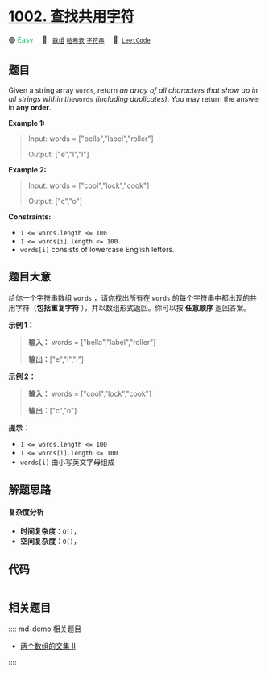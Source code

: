# [1002. 查找共用字符](https://leetcode.com/problems/find-common-characters)

🟢 <font color=#15bd66>Easy</font>&emsp; 🔖&ensp; [`数组`](/leetcode/outline/tag/array.md) [`哈希表`](/leetcode/outline/tag/hash-table.md) [`字符串`](/leetcode/outline/tag/string.md)&emsp; 🔗&ensp;[`LeetCode`](https://leetcode.com/problems/find-common-characters)


## 题目

Given a string array `words`, return _an array of all characters that show up
in all strings within the_`words` _(including duplicates)_. You may return the
answer in **any order**.



**Example 1:**

> Input: words = ["bella","label","roller"]
> 
> Output: ["e","l","l"]

**Example 2:**

> Input: words = ["cool","lock","cook"]
> 
> Output: ["c","o"]

**Constraints:**

  * `1 <= words.length <= 100`
  * `1 <= words[i].length <= 100`
  * `words[i]` consists of lowercase English letters.


## 题目大意

给你一个字符串数组 `words` ，请你找出所有在 `words` 的每个字符串中都出现的共用字符（**包括重复字符** ），并以数组形式返回。你可以按
**任意顺序** 返回答案。



**示例 1：**

> 
> 
> 
> 
> 
> **输入：** words = ["bella","label","roller"]
> 
> **输出：**["e","l","l"]
> 
> 

**示例 2：**

> 
> 
> 
> 
> 
> **输入：** words = ["cool","lock","cook"]
> 
> **输出：**["c","o"]
> 
> 



**提示：**

  * `1 <= words.length <= 100`
  * `1 <= words[i].length <= 100`
  * `words[i]` 由小写英文字母组成


## 解题思路

#### 复杂度分析

- **时间复杂度**：`O()`，
- **空间复杂度**：`O()`，

## 代码

```javascript

```

## 相关题目

:::: md-demo 相关题目
- [两个数组的交集 II](https://leetcode.com/problems/intersection-of-two-arrays-ii)

::::
